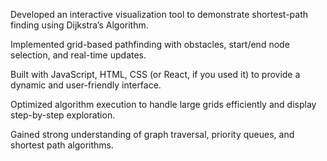 Developed an interactive visualization tool to demonstrate shortest-path finding using Dijkstra’s Algorithm.

Implemented grid-based pathfinding with obstacles, start/end node selection, and real-time updates.

Built with JavaScript, HTML, CSS (or React, if you used it) to provide a dynamic and user-friendly interface.

Optimized algorithm execution to handle large grids efficiently and display step-by-step exploration.

Gained strong understanding of graph traversal, priority queues, and shortest path algorithms.
